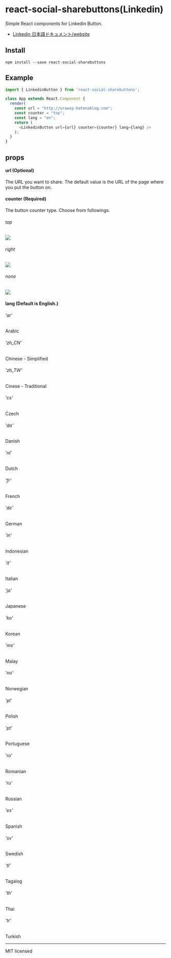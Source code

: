 # react-social-sharebuttons(Linkedin)
Simple React components for Linkedin Button.

 - [Linkedin 日本語ドキュメント/website]()

## Install
```
npm install --save react-social-sharebuttons
```

## Example
```javascript
import { LinkedinButton } from 'react-social-sharebuttons';

class App extends React.Component {
  render(
    const url = "http://uraway.hatenablog.com";
    const counter = "top";
    const lang = "en";
    return (
      <LinkedinButton url={url} counter={counter} lang={lang} />
    );
  }
}
```

## props

#### url (Optional)
The URL you want to share. The default value is the URL of the page where you put the button on.

#### counter (Required)
The button counter type. Choose from followings.

###### top
![](http://i.imgur.com/lc1i7Cw.png)

###### right
![](http://i.imgur.com/EE9Nqsn.png)

###### none
![](http://i.imgur.com/xSSJBK1.png)

#### lang (Default is English.)

###### 'ar'
Arabic

###### 'zh_CN'
Chinese - Simplified

###### 'zh_TW'
Cinese - Traditional

###### 'cs'
Czech

###### 'da'
Danish

###### 'nl'
Dutch

###### 'fr'
French

###### 'de'
German

###### 'in'
Indonesian

###### 'it'
Italian

###### 'ja'
Japanese

###### 'ko'
Korean

###### 'ms'
Malay

###### 'no'
Norwegian

###### 'pl'
Polish

###### 'pt'
Portuguese

###### 'ro'
Romanian

###### 'ru'
Russian

###### 'es'
Spanish

###### 'sv'
Swedish

###### 'tl'
Tagalog

###### 'th'
Thai

###### 'tr'
Turkish


---
MIT licensed
